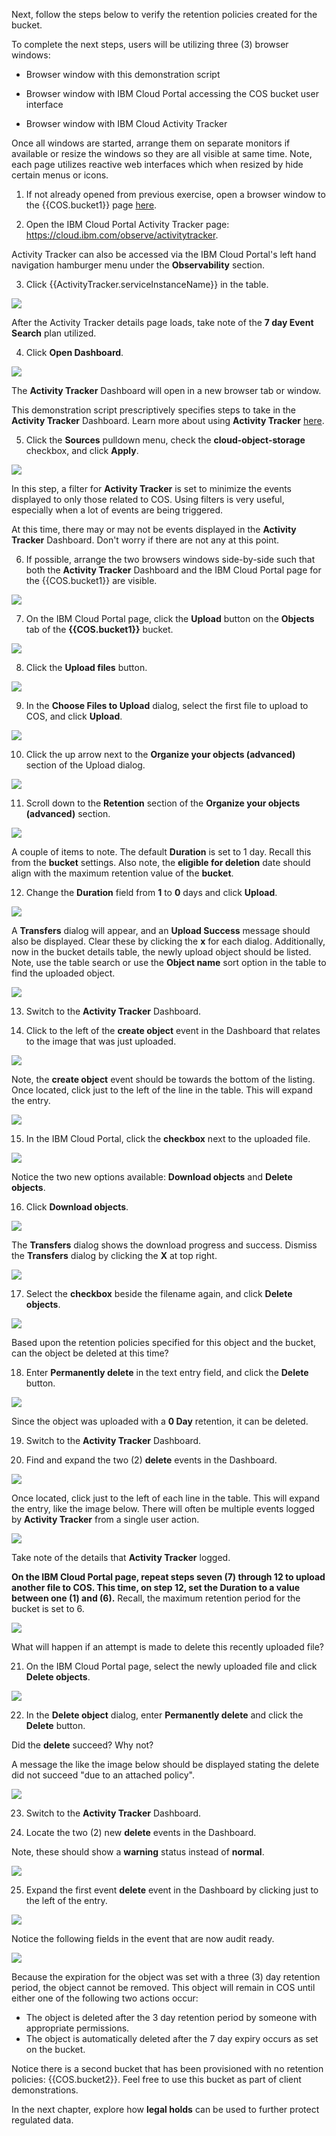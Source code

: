 Next, follow the steps below to verify the retention policies created for the bucket.

To complete the next steps, users will be utilizing three (3) browser windows:

- Browser window with this demonstration script

- Browser window with IBM Cloud Portal accessing the COS bucket user interface

- Browser window with IBM Cloud Activity Tracker

Once all windows are started, arrange them on separate monitors if available or resize the windows so they are all visible at same time. Note, each page utilizes reactive web interfaces which when resized by hide certain menus or icons.


1. If not already opened from previous exercise, open a browser window to the {{COS.bucket1}} page <a href="https://cloud.ibm.com/objectstorage/crn%3Av1%3Abluemix%3Apublic%3Acloud-object-storage%3Aglobal%3Aa%2Fba0e33c9056f470ca19de009747ec654%3A43d07b21-b680-4d31-9d51-178f582d630c%3A%3A?bucket=cos-l3-with-retention&bucketRegion=us-south&endpoint=s3.us-south.cloud-object-storage.appdomain.cloud&paneId=bucket_overview" target="_blank">here</a>.


2. Open the IBM Cloud Portal Activity Tracker page: <a href="https://cloud.ibm.com/observe/activitytracker" target="_blank">https://cloud.ibm.com/observe/activitytracker</a>.

Activity Tracker can also be accessed via the IBM Cloud Portal's left hand navigation hamburger menu under the **Observability** section.

3. Click {{ActivityTracker.serviceInstanceName}} in the table.

![](_attachments/ActivityTracker.png)

After the Activity Tracker details page loads, take note of the **7 day Event Search** plan utilized.

4. Click **Open Dashboard**.

![](_attachments/ATDetails.png)

The **Activity Tracker** Dashboard will open in a new browser tab or window.

This demonstration script prescriptively specifies steps to take in the **Activity Tracker** Dashboard. Learn more about using **Activity Tracker** <a href="https://cloud.ibm.com/docs/activity-tracker?topic=activity-tracker-getting-started-search" target="_blank">here</a>.

5. Click the **Sources** pulldown menu, check the **cloud-object-storage** checkbox, and click **Apply**.

![](_attachments/ATFilter.png)

In this step, a filter for **Activity Tracker** is set to minimize the events displayed to only those related to COS. Using filters is very useful, especially when a lot of events are being triggered.

At this time, there may or may not be events displayed in the **Activity Tracker** Dashboard. Don't worry if there are not any at this point.

6. If possible, arrange the two browsers windows side-by-side such that both the **Activity Tracker** Dashboard and the IBM Cloud Portal page for the {{COS.bucket1}} are visible.

![](_attachments/SideBySide.png)

7. On the IBM Cloud Portal page, click the **Upload** button on the **Objects** tab of the **{{COS.bucket1}}** bucket.

![](_attachments/ObjectUpload.png)

8. Click the **Upload files** button.

![](_attachments/ObjectUploadDialog.png)

9. In the **Choose Files to Upload** dialog, select the first file to upload to COS, and click **Upload**.

![](_attachments/FileUploadDialog.png)

10. Click the up arrow next to the **Organize your objects (advanced)** section of the Upload dialog.

![](_attachments/ObjectUploadDialog2.png)

11. Scroll down to the **Retention** section of the **Organize your objects (advanced)** section.

![](_attachments/OjbectRetentionDialog.png)

A couple of items to note. The default **Duration** is set to 1 day. Recall this from the **bucket** settings. Also note, the **eligible for deletion** date should align with the maximum retention value of the **bucket**.

12. Change the **Duration** field from **1** to **0** days and click **Upload**.

![](_attachments/ObjectUploadRetention.png)

A **Transfers** dialog will appear, and an **Upload Success** message should also be displayed. Clear these by clicking the **x** for each dialog. Additionally, now in the bucket details table, the newly upload object should be listed. Note, use the table search or use the **Object name** sort option in the table to find the uploaded object.

![](_attachments/TransferUpDialog.png)

13. Switch to the **Activity Tracker** Dashboard.

14. Click to the left of the **create object** event in the Dashboard that relates to the image that was just uploaded.

![](_attachments/ATObjectCreate.png)

Note, the **create object** event should be towards the bottom of the listing. Once located, click just to the left of the line in the table. This will expand the entry.

![](_attachments/ATObjectCreateDetails.png)

15. In the IBM Cloud Portal, click the **checkbox** next to the uploaded file.

![](_attachments/ObjectSelected.png)

Notice the two new options available: **Download objects** and **Delete objects**.

16. Click **Download objects**.

![](_attachments/ObjectSelectedDownload.png)

The **Transfers** dialog shows the download progress and success. Dismiss the **Transfers** dialog by clicking the **X** at top right.

![](_attachments/DownloadDialog.png)

17. Select the **checkbox** beside the filename again, and click **Delete objects**.

![](_attachments/ObjectSelected2.png)

Based upon the retention policies specified for this object and the bucket, can the object be deleted at this time?

18. Enter **Permanently delete** in the text entry field, and click the **Delete** button.

![](_attachments/PermanentlyDeleteDialog.png)

Since the object was uploaded with a **0 Day** retention, it can be deleted.

19. Switch to the **Activity Tracker** Dashboard.

20. Find and expand the two (2) **delete** events in the Dashboard.

![](_attachments/ATObjectDelete.png)

Once located, click just to the left of each line in the table. This will expand the entry, like the image below. There will often be multiple events logged by **Activity Tracker** from a single user action.

![](_attachments/ATObjectDeleteDetails.png)

Take note of the details that **Activity Tracker** logged.

**On the IBM Cloud Portal page, repeat steps seven (7) through 12 to upload another file to COS. This time, on step 12, set the Duration to a value between one (1) and (6).** Recall, the maximum retention period for the bucket is set to 6.

![](_attachments/UploadObject2.png)

What will happen if an attempt is made to delete this recently uploaded file?

21. On the IBM Cloud Portal page, select the newly uploaded file and click **Delete objects**.

![](_attachments/DeleteObject2.png)

22. In the **Delete object** dialog, enter **Permanently delete** and click the **Delete** button.

Did the **delete** succeed? Why not?

A message the like the image below should be displayed stating the delete did not succeed "due to an attached policy".

![](_attachments/DeleteObject2Failed.png)

23. Switch to the **Activity Tracker** Dashboard.

24. Locate the two (2) new **delete** events in the Dashboard.

Note, these should show a **warning** status instead of **normal**.

![](_attachments/ATDeleteObject2Failed.png)

25. Expand the first event **delete** event in the Dashboard by clicking just to the left of the entry.

![](_attachments/ATDeleteObject2Failed2.png)

Notice the following fields in the event that are now audit ready.

![](_attachments/ATDeleteObject2FailedDetails.png)

Because the expiration for the object was set with a three (3) day retention period, the object cannot be removed. This object will remain in COS until either one of the following two actions occur:

- The object is deleted after the 3 day retention period by someone with appropriate permissions.
- The object is automatically deleted after the 7 day expiry occurs as set on the bucket.

Notice there is a second bucket that has been provisioned with no retention policies: {{COS.bucket2}}. Feel free to use this bucket as part of client demonstrations.

In the next chapter, explore how **legal holds** can be used to further protect regulated data.
